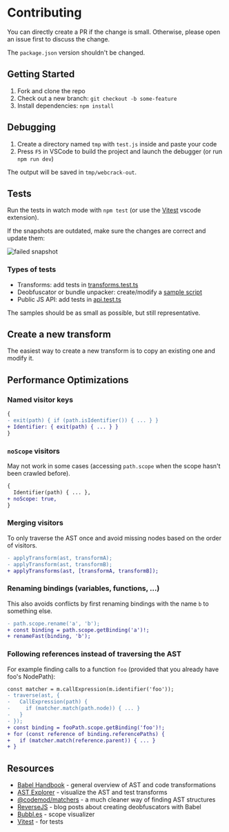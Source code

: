 # Contributing

You can directly create a PR if the change is small. Otherwise, please open an issue first to discuss the change.

The `package.json` version shouldn't be changed.

## Getting Started

1. Fork and clone the repo
2. Check out a new branch: `git checkout -b some-feature`
3. Install dependencies: `npm install`

## Debugging

1. Create a directory named `tmp` with `test.js` inside and paste your code
2. Press `F5` in VSCode to build the project and launch the debugger (or run `npm run dev`)

The output will be saved in `tmp/webcrack-out`.

## Tests

Run the tests in watch mode with `npm test` (or use the [Vitest](https://marketplace.visualstudio.com/items?itemName=ZixuanChen.vitest-explorer) vscode extension).

If the snapshots are outdated, make sure the changes are correct and update them:

![failed snapshot](https://user-images.githubusercontent.com/55899582/219093007-825a5056-38a0-4e8b-8512-b56e20174885.png)

### Types of tests

- Transforms: add tests in [transforms.test.ts](test/transforms.test.ts)
- Deobfuscator or bundle unpacker: create/modify a [sample script](test/samples)
- Public JS API: add tests in [api.test.ts](test/api.test.ts)

The samples should be as small as possible, but still representative.

## Create a new transform

The easiest way to create a new transform is to copy an existing one and modify it.

## Performance Optimizations

### Named visitor keys

```diff
{
- exit(path) { if (path.isIdentifier()) { ... } }
+ Identifier: { exit(path) { ... } }
}
```

### `noScope` visitors

May not work in some cases (accessing `path.scope` when the scope hasn't been crawled before).

```diff
{
  Identifier(path) { ... },
+ noScope: true,
}
```

### Merging visitors

To only traverse the AST once and avoid missing nodes based on the order of visitors.

```diff
- applyTransform(ast, transformA);
- applyTransform(ast, transformB);
+ applyTransforms(ast, [transformA, transformB]);
```

### Renaming bindings (variables, functions, ...)

This also avoids conflicts by first renaming bindings with the name `b` to something else.

```diff
- path.scope.rename('a', 'b');
+ const binding = path.scope.getBinding('a')!;
+ renameFast(binding, 'b');
```

### Following references instead of traversing the AST

For example finding calls to a function `foo` (provided that you already have foo's NodePath):

```diff
const matcher = m.callExpression(m.identifier('foo'));
- traverse(ast, {
-   CallExpression(path) {
-     if (matcher.match(path.node)) { ... }
-   }
- });
+ const binding = fooPath.scope.getBinding('foo')!;
+ for (const reference of binding.referencePaths) {
+   if (matcher.match(reference.parent)) { ... }
+ }
```

## Resources

- [Babel Handbook](https://github.com/jamiebuilds/babel-handbook/blob/master/translations/en/plugin-handbook.md) - general overview of AST and code transformations
- [AST Explorer](https://astexplorer.net/#/gist/b2ea907946274ad62ff348f403e58460/0cbd22f94e8b3231fef5d07eeb82d326798f7040) - visualize the AST and test transforms
- [@codemod/matchers](https://github.com/codemod-js/codemod/blob/main/packages/matchers/README.md) - a much cleaner way of finding AST structures
- [ReverseJS](https://steakenthusiast.github.io/) - blog posts about creating deobfuscators with Babel
- [Bubbl.es](https://jsbubbl.es) - scope visualizer
- [Vitest](https://vitest.dev/guide) - for tests

